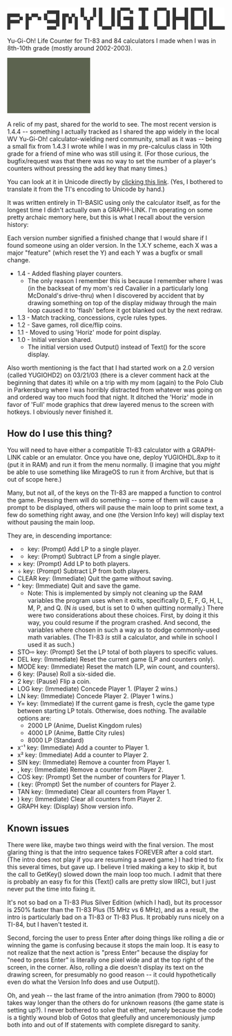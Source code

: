 ![prgmYUGIOHDL](docs/title.png)

Yu-Gi-Oh! Life Counter for TI-83 and 84 calculators I made when I was in 8th-10th grade (mostly around 2002-2003).

![Startup and shutdown](docs/startup.gif)

A relic of my past, shared for the world to see. The most recent version is 1.4.4 -- something I actually tracked as I shared the app widely in the local WV Yu-Gi-Oh! calculator-wielding nerd community, small as it was -- being a small fix from 1.4.3 I wrote while I was in my pre-calculus class in 10th grade for a friend of mine who was still using it. (For those curious, the bugfix/request was that there was no way to set the number of a player's counters without pressing the add key that many times.)

You can look at it in Unicode directly by [clicking this link](unicode/YUGIOHDL.txt). (Yes, I bothered to translate it from the TI's encoding to Unicode by hand.)

It was written entirely in TI-BASIC using only the calculator itself, as for the longest time I didn't actually own a GRAPH-LINK. I'm operating on some pretty archaic memory here, but this is what I recall about the version history:

Each version number signified a finished change that I would share if I found someone using an older version. In the 1.X.Y scheme, each X was a major "feature" (which reset the Y) and each Y was a bugfix or small change.

* 1.4 - Added flashing player counters.
  * The only reason I remember this is because I remember where I was (in the backseat of my mom's red Cavalier in a particularly long McDonald's drive-thru) when I discovered by accident that by drawing something on top of the display midway through the main loop caused it to 'flash' before it got blanked out by the next redraw.
* 1.3 - Match tracking, concessions, cycle rules types.
* 1.2 - Save games, roll dice/flip coins.
* 1.1 - Moved to using 'Horiz' mode for point display.
* 1.0 - Initial version shared.
  * The initial version used Output() instead of Text() for the score display.

Also worth mentioning is the fact that I had started work on a 2.0 version (called YUGIOHD2) on 03/21/03 (there is a clever comment hack at the beginning that dates it) while on a trip with my mom (again) to the Polo Club in Parkersburg where I was horribly distracted from whatever was going on and ordered way too much food that night. It ditched the 'Horiz' mode in favor of 'Full' mode graphics that drew layered menus to the screen with hotkeys. I obviously never finished it.

## How do I use this thing?

You will need to have either a compatible TI-83 calculator with a GRAPH-LINK cable or an emulator. Once you have one, deploy YUGIOHDL.8xp to it (put it in RAM) and run it from the menu normally. (I imagine that you *might* be able to use something like MirageOS to run it from Archive, but that is out of scope here.)

Many, but not all, of the keys on the TI-83 are mapped a function to control the game. Pressing them will do something -- some of them will cause a prompt to be displayed, others will pause the main loop to print some text, a few do something right away, and one (the Version Info key) will display text without pausing the main loop.

They are, in descending importance:
* + key: (Prompt) Add LP to a single player.
* - key: (Prompt) Subtract LP from a single player.
* × key: (Prompt) Add LP to both players.
* ÷ key: (Prompt) Subtract LP from both players.
* CLEAR key: (Immediate) Quit the game without saving.
* ^ key: (Immediate) Quit and save the game.
  * Note: This is implemented by simply not cleaning up the RAM variables the program uses when it exits, specifically D, E, F, G, H, L, M, P, and Q. (N *is* used, but is set to 0 when quitting normally.) There were two considerations about these choices. First, by doing it this way, you could resume if the program crashed. And second, the variables where chosen in such a way as to dodge commonly-used math variables. (The TI-83 *is* still a calculator, and while in school I used it as such.)
* STO⇨ key: (Prompt) Set the LP total of both players to specific values.
* DEL key: (Immediate) Reset the current game (LP and counters only).
* MODE key: (Immediate) Reset the match (LP, win count, and counters).
* 6 key: (Pause) Roll a six-sided die.
* 2 key: (Pause) Flip a coin.
* LOG key: (Immediate) Concede Player 1. (Player 2 wins.)
* LN key: (Immediate) Concede Player 2. (Player 1 wins.)
* Y= key: (Immediate) If the current game is fresh, cycle the game type between starting LP totals. Otherwise, does nothing. The available options are:
  * 2000 LP (Anime, Duelist Kingdom rules)
  * 4000 LP (Anime, Battle City rules)
  * 8000 LP (Standard)
* x⁻¹ key: (Immediate) Add a counter to Player 1.
* x² key: (Immediate) Add a counter to Player 2.
* SIN key: (Immediate) Remove a counter from Player 1.
* , key: (Immediate) Remove a counter from Player 2.
* COS key: (Prompt) Set the number of counters for Player 1.
* ( key: (Prompt) Set the number of counters for Player 2.
* TAN key: (Immediate) Clear all counters from Player 1.
* ) key: (Immediate) Clear all counters from Player 2.
* GRAPH key: (Display) Show version info.

## Known issues

There were like, maybe two things weird with the final version. The most glaring thing is that the intro sequence takes FOREVER after a cold start. (The intro does not play if you are resuming a saved game.) I had tried to fix this several times, but gave up. I believe I tried making a key to skip it, but the call to GetKey() slowed down the main loop too much. I admit that there is probably an easy fix for this (Text() calls are pretty slow IIRC), but I just never put the time into fixing it.

It's not so bad on a TI-83 Plus Silver Edition (which I had), but its processor is 250% faster than the TI-83 Plus (15 MHz vs 6 MHz), and as a result, the intro is particularly bad on a TI-83 or TI-83 Plus. It probably runs nicely on a TI-84, but I haven't tested it.

Second, forcing the user to press Enter after doing things like rolling a die or winning the game is confusing because it stops the main loop. It is easy to not realize that the next action is "press Enter" because the display for "need to press Enter" is literally one pixel wide and at the top right of the screen, in the corner. Also, rolling a die doesn't display its text on the drawing screen, for presumably no good reason -- it could hypothetically even do what the Version Info does and use Output().

Oh, and yeah -- the last frame of the intro animation (from 7900 to 8000) takes way longer than the others do for unknown reasons (the game state is setting up?). I never bothered to solve that either, namely because the code is a tightly wound blob of Gotos that gleefully and unceremoniously jump both into and out of If statements with complete disregard to sanity.
